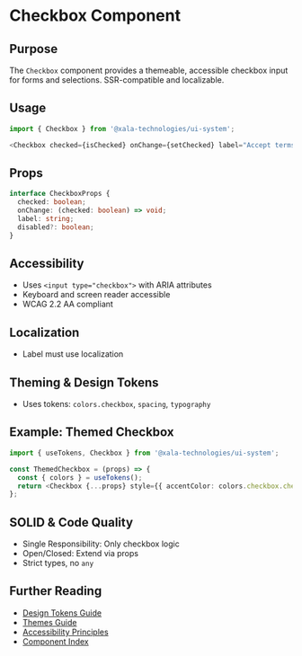 # Checkbox Component

## Purpose
The `Checkbox` component provides a themeable, accessible checkbox input for forms and selections. SSR-compatible and localizable.

## Usage
```typescript
import { Checkbox } from '@xala-technologies/ui-system';

<Checkbox checked={isChecked} onChange={setChecked} label="Accept terms" />
```

## Props
```typescript
interface CheckboxProps {
  checked: boolean;
  onChange: (checked: boolean) => void;
  label: string;
  disabled?: boolean;
}
```

## Accessibility
- Uses `<input type="checkbox">` with ARIA attributes
- Keyboard and screen reader accessible
- WCAG 2.2 AA compliant

## Localization
- Label must use localization

## Theming & Design Tokens
- Uses tokens: `colors.checkbox`, `spacing`, `typography`

## Example: Themed Checkbox
```typescript
import { useTokens, Checkbox } from '@xala-technologies/ui-system';

const ThemedCheckbox = (props) => {
  const { colors } = useTokens();
  return <Checkbox {...props} style={{ accentColor: colors.checkbox.checked }} />;
};
```

## SOLID & Code Quality
- Single Responsibility: Only checkbox logic
- Open/Closed: Extend via props
- Strict types, no `any`

## Further Reading
- [Design Tokens Guide](../design-tokens.md)
- [Themes Guide](../themes.md)
- [Accessibility Principles](../architecture.md)
- [Component Index](./README.md)
